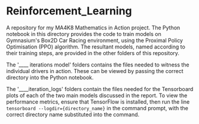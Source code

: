 # Reinforcement_Learning
A repository for my MA4K8 Mathematics in Action project. The Python notebook in this directory provides the code to train models on Gymnasium's Box2D Car Racing environment, using the Proximal Policy Optimisation (PPO) algorithm. The resultant models, named according to their training steps, are provided in the other folders of this repository.

The '____ iterations model' folders contains the files needed to witness the individual drivers in action. These can be viewed by passing the correct directory into the Python notebook.

The '____iteration_logs' folders contain the files needed for the Tensorboard plots of each of the two main models discussed in the report. To view the performance metrics, ensure that TensorFlow is installed, then run the line `tensorboard --logdir={directory_name}` in the command prompt, with the correct directory name substituted into the command.

